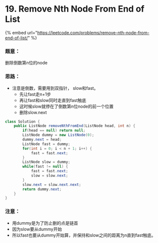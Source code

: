 # 19. Remove Nth Node From End of List

{% embed url="https://leetcode.com/problems/remove-nth-node-from-end-of-list/" %}

### 题意：

删除倒数第n位的node

### 思路：

* 注意是倒数，需要用到双指针， slow和fast。
  * 先让fast走n+1步
  * 再让fast和slow同时走直到fast触底
  * 这时候slow就停在了倒数第n位node的前一个位置
  * 删除slow.next

```java
class Solution {
    public ListNode removeNthFromEnd(ListNode head, int n) {
        if(head == null) return null;
        ListNode dummy = new ListNode(0);
        dummy.next = head;
        ListNode fast = dummy;
        for(int i = 0; i < n + 1; i++) {
            fast = fast.next;
        }
        ListNode slow = dummy;
        while(fast != null) {
            fast = fast.next;
            slow = slow.next;
        }
        slow.next = slow.next.next;
        return dummy.next;
    }
}
```

### 注意：

* 用dummy是为了防止删的点是链首
* 因为slow要从dummy开始
* 所以fast也要从dummy开始算，并保持和slow之间的距离为n直到fast触底。

